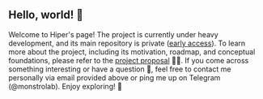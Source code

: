 ## Hello, world! 👋


Welcome to Hiper's page! The project is currently under heavy development, and its main repository is private ([early access](https://github.com/timfayz/hiper)). To learn more about the project, including its motivation, roadmap, and conceptual foundations, please refer to the [project proposal](https://docs.google.com/document/d/17d8fR1a9z5XmhMMBaHflojkPD_qGBQF63Apu0lm-tX0/edit?usp=sharing) 👩‍💻. If you come across something interesting or have a question 🧙, feel free to contact me personally via email provided above or ping me up on Telegram (@monstrolab). Enjoy exploring! 🚀
